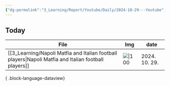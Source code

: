 ```yaml
---
{"dg-permalink":"3_Learning/Report/Youtube/Daily/2024-10-29---Youtube","created-date":"2024-10-29 2:44:12 pm","date":"2024-10-29","type":"youtube","tags":["youtube","daily-report"],"aliases":null,"dg-publish":true,"permalink":"/3_Learning/Report/Youtube/Daily/2024-10-29---Youtube/","dgPassFrontmatter":true,"noteIcon":"1"}
---
```



## Today
| File                                                                                                     | Img                                                    | date          |
| -------------------------------------------------------------------------------------------------------- | ------------------------------------------------------ | ------------- |
| [[3_Learning/Napoli Matfia and Italian football players\|Napoli Matfia and Italian football players]] | ![\|100](https://img.youtube.com/vi/-CVvWNwjU48/0.jpg) | 2024. 10. 29. |

{ .block-language-dataview}

